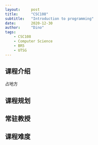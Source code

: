 ```yaml
---
layout:     post
title:      "CSC108"
subtitle:   "Introduction to programming"
date:       2020-12-30
author:     "Dino"
tags:
    - CSC108
    - Computer Science
    - BR5
    - UTSG
---
```

## 课程介绍
占地方
## 课程规划

## 常驻教授

## 课程难度
